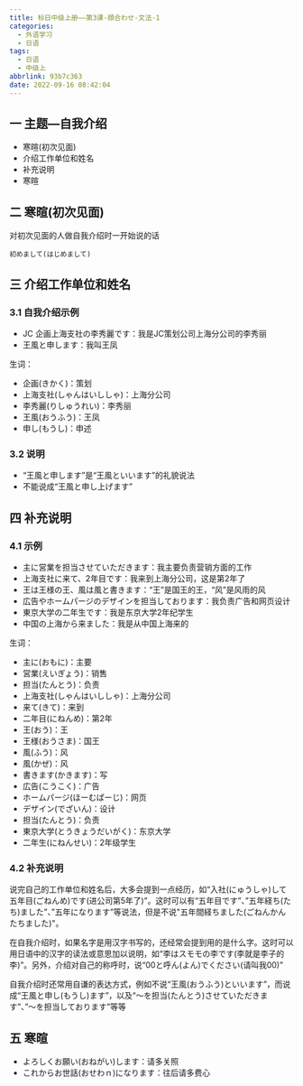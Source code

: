 ```yaml
---
title: 标日中级上册——第3课-顔合わせ-文法-1
categories:
  - 外语学习
  - 日语
tags:
  - 日语
  - 中级上
abbrlink: 93b7c363
date: 2022-09-16 08:42:04
---
```

## 一 主题—自我介绍

* 寒暄(初次见面)
* 介绍工作单位和姓名
* 补充说明
* 寒暄

<!--more-->

## 二 寒暄(初次见面)

对初次见面的人做自我介绍时一开始说的话

```
初めまして(はじめまして)
```

## 三 介绍工作单位和姓名

### 3.1 自我介绍示例

* JC 企画上海支社の李秀麗です：我是JC策划公司上海分公司的李秀丽
* 王風と申します：我叫王凤

生词：

* 企画(きかく)：策划
* 上海支社(しゃんはいししゃ)：上海分公司
* 李秀麗(りしゅうれい)：李秀丽
* 王風(おうふう)：王凤
* 申し(もうし)：申述

### 3.2 说明

* “王風と申します”是“王風といいます”的礼貌说法
* 不能说成“王風と申し上げます”

## 四 补充说明

### 4.1 示例

* 主に営業を担当させていただきます：我主要负责营销方面的工作
* 上海支社に来て、2年目です：我来到上海分公司，这是第2年了
* 王は王様の王、風は風と書きます：“王”是国王的王，“风”是风雨的风
* 広告やホームパージのデザインを担当しております：我负责广告和网页设计
* 東京大学の二年生です：我是东京大学2年纪学生
* 中国の上海から来ました：我是从中国上海来的

生词：

* 主に(おもに)：主要
* 営業(えいぎょう)：销售
* 担当(たんとう)：负责
* 上海支社(しゃんはいししゃ)：上海分公司
* 来て(きて)：来到
* 二年目(にねんめ)：第2年
* 王(おう)：王
* 王様(おうさま)：国王
* 風(ふう)：风
* 風(かぜ)：风
* 書きます(かきます)：写
* 広告(こうこく)：广告
* ホームパージ(ほーむぱーじ)：网页
* デザイン(でざいん)：设计
* 担当(たんとう)：负责
* 東京大学(とうきょうだいがく)：东京大学
* 二年生(にねんせい)：2年级学生

### 4.2 补充说明

说完自己的工作单位和姓名后，大多会提到一点经历，如“入社(にゅうしゃ)して五年目(ごねんめ)です(进公司第5年了)”。这时可以有“五年目です”、”五年経ち(たち)ました”、”五年になります”等说法，但是不说"五年間経ちました(ごねんかんたちました)"。

在自我介绍时，如果名字是用汉字书写的，还经常会提到用的是什么字。这时可以用日语中的汉字的读法或意思加以说明，如“李はスモモの李です(李就是李子的李)”。另外，介绍对自己的称呼时，说“00と呼ん(よん)でください(请叫我00)”

自我介绍时还常用自谦的表达方式，例如不说“王風(おうふう)といいます”，而说成“王風と申し(もうし)ます”，以及“～を担当(たんとう)させていただきます”、”～を担当しております”等等

## 五 寒暄

* よろしくお願い(おねがい)します：请多关照
* これからお世話(おせわｎ)になります：往后请多费心